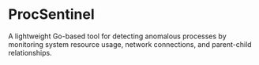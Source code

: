 # ProcSentinel
A lightweight Go-based tool for detecting anomalous processes by monitoring system resource usage, network connections, and parent-child relationships.
